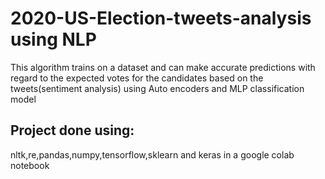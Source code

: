 # 2020-US-Election-tweets-analysis  using NLP
This algorithm trains on a dataset and can make accurate predictions with regard to the expected votes for the candidates based on the tweets(sentiment analysis) using Auto encoders and MLP classification model
## Project done using:
nltk,re,pandas,numpy,tensorflow,sklearn and keras in a google colab notebook
